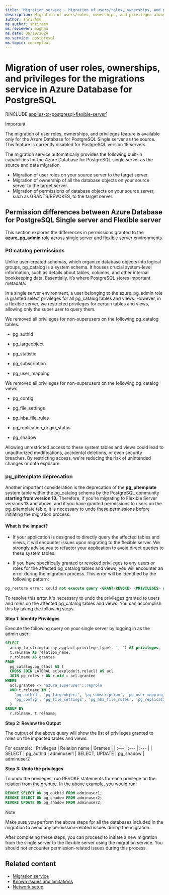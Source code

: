 ```yaml
---
title: "Migration service - Migration of users/roles, ownerships, and privileges"
description: Migration of users/roles, ownerships, and privileges along with schema and data
author: shriramm
ms.author: shriramm
ms.reviewer: maghan
ms.date: 06/19/2024
ms.service: postgresql
ms.topic: conceptual
---
```


# Migration of user roles, ownerships, and privileges for the migrations service in Azure Database for PostgreSQL

[!INCLUDE [applies-to-postgresql-flexible-server](~/reusable-content/ce-skilling/azure/includes/postgresql/includes/applies-to-postgresql-flexible-server.md)]

> [!IMPORTANT]  
> The migration of user roles, ownerships, and privileges feature is available only for the Azure Database for PostgreSQL Single server as the source. This feature is currently disabled for PostgreSQL version 16 servers.

The migration service automatically provides the following built-in capabilities for the Azure Database for PostgreSQL single server as the source and data migration.

- Migration of user roles on your source server to the target server.
- Migration of ownership of all the database objects on your source server to the target server.
- Migration of permissions of database objects on your source server, such as GRANTS/REVOKES, to the target server.

## Permission differences between Azure Database for PostgreSQL Single server and Flexible server
This section explores the differences in permissions granted to the **azure_pg_admin** role across single server and flexible server environments.

### PG catalog permissions
Unlike user-created schemas, which organize database objects into logical groups, pg_catalog is a system schema. It houses crucial system-level information, such as details about tables, columns, and other internal bookkeeping data. Essentially, it’s where PostgreSQL stores important metadata.

In a single server environment, a user belonging to the azure_pg_admin role is granted select privileges for all pg_catalog tables and views. However, in a flexible server, we restricted privileges for certain tables and views, allowing only the super user to query them. 

We removed all privileges for non-superusers on the following pg_catalog tables. 
- pg_authid 

- pg_largeobject 

- pg_statistic

- pg_subscription 

- pg_user_mapping 

We removed all privileges for non-superusers on the following pg_catalog views.
- pg_config 

- pg_file_settings 

- pg_hba_file_rules 

- pg_replication_origin_status 

- pg_shadow 

Allowing unrestricted access to these system tables and views could lead to unauthorized modifications, accidental deletions, or even security breaches. By restricting access, we're reducing the risk of unintended changes or data exposure. 

### pg_pltemplate deprecation

Another important consideration is the deprecation of the **pg_pltemplate** system table within the pg_catalog schema by the PostgreSQL community **starting from version 13.** Therefore, if you're migrating to Flexible Server versions 13 and above, and if you have granted permissions to users on the pg_pltemplate table, it is necessary to undo these permissions before initiating the migration process.

#### What is the impact?
- If your application is designed to directly query the affected tables and views, it will encounter issues upon migrating to the flexible server. We strongly advise you to refactor your application to avoid direct queries to these system tables. 

- If you have specifically granted or revoked privileges to any users or roles for the affected pg_catalog tables and views, you will encounter an error during the migration process. This error will be identified by the following pattern: 

```sql
pg_restore error: could not execute query <GRANT/REVOKE> <PRIVILEGES> on <affected TABLE/VIEWS> to <user>.
 ```

To resolve this error, it's necessary to undo the privileges granted to users and roles on the affected pg_catalog tables and views. You can accomplish this by taking the following steps.

   **Step 1: Identify Privileges**

Execute the following query on your single server by logging in as the admin user:

```sql
SELECT
  array_to_string(array_agg(acl.privilege_type), ', ') AS privileges,
  t.relname AS relation_name, 
  r.rolname AS grantee
FROM
  pg_catalog.pg_class AS t
  CROSS JOIN LATERAL aclexplode(t.relacl) AS acl
  JOIN pg_roles r ON r.oid = acl.grantee
WHERE
  acl.grantee <> 'azure_superuser'::regrole
  AND t.relname IN (
    'pg_authid', 'pg_largeobject', 'pg_subscription', 'pg_user_mapping', 'pg_statistic',
    'pg_config', 'pg_file_settings', 'pg_hba_file_rules', 'pg_replication_origin_status', 'pg_shadow', 'pg_pltemplate'
  )
GROUP BY
  r.rolname, t.relname;

```

**Step 2: Review the Output**

The output of the above query will show the list of privileges granted to roles on the impacted tables and views.

For example:
| Privileges | Relation name | Grantee |
| :--- | :--- | :--- | 
| SELECT | pg_authid | adminuser1
| SELECT, UPDATE | pg_shadow | adminuser2

**Step 3: Undo the privileges**

To undo the privileges, run REVOKE statements for each privilege on the relation from the grantee. In the above example, you would run:

```sql
REVOKE SELECT ON pg_authid FROM adminuser1;
REVOKE SELECT ON pg_shadow FROM adminuser2;
REVOKE UPDATE ON pg_shadow FROM adminuser2;
```
> [!NOTE]
> Make sure you perform the above steps for all the databases included in the migration to avoid any permission-related issues during the migration..

After completing these steps, you can proceed to initiate a new migration from the single server to the flexible server using the migration service. You should not encounter permission-related issues during this process.

## Related content
- [Migration service](concepts-migration-service-postgresql.md)
- [Known issues and limitations](concepts-known-issues-migration-service.md)
- [Network setup](how-to-network-setup-migration-service.md)
